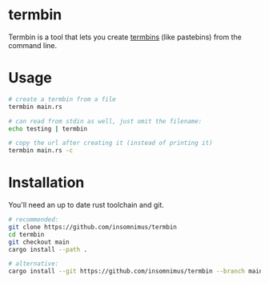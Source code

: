 # termbin

Termbin is a tool that lets you create [termbins](https://termbin.com/) (like pastebins) from the command line.

# Usage

```sh
# create a termbin from a file
termbin main.rs

# can read from stdin as well, just omit the filename:
echo testing | termbin

# copy the url after creating it (instead of printing it)
termbin main.rs -c
```

# Installation

You'll need an up to date rust toolchain and git.

```sh
# recommended:
git clone https://github.com/insomnimus/termbin
cd termbin
git checkout main
cargo install --path .

# alternative:
cargo install --git https://github.com/insomnimus/termbin --branch main
```
